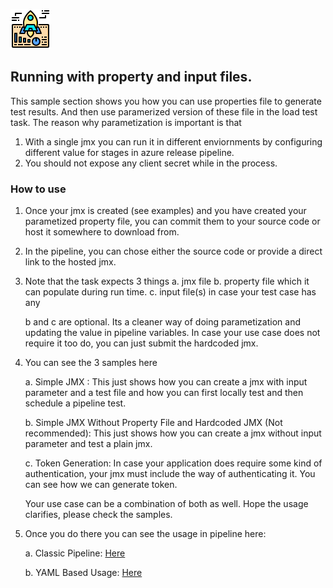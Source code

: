 ![../project-screenshots/icon.png](../project-screenshots/icon.png)

## Running with property and input files.

This sample section shows you how you can use properties file to generate test results. And then use paramerized version of these file in the load test task. The reason why parametization is important is that

1. With a single jmx you can run it in different enviornments by configuring different value for stages in azure release pipeline.
2. You should not expose any client secret while in the process.

### How to use

1. Once your jmx is created (see examples) and you have created your parametized property file, you can commit them to your source code or host it somewhere to download from.

2. In the pipeline, you can chose either the source code or provide a direct link to the hosted jmx.

3. Note that the task expects 3 things
    a. jmx file
    b. property file which it can populate during run time.
    c. input file(s) in case your test case has any

    b and c are optional. Its a cleaner way of doing parametization and updating the value in pipeline variables. In case your use case does not require it too do, you can just submit the hardcoded jmx.

4. You can see the 3 samples here

    a. Simple JMX : This just shows how you can create a jmx with input parameter and a test file and how you can first locally test and then schedule a pipeline test.

    b. Simple JMX Without Property File and Hardcoded JMX (Not recommended): This just shows how you can create a jmx without input parameter and test a plain jmx.

    c. Token Generation: In case your application does require some kind of authentication, your jmx must include the way of authenticating it. You can see how we can generate token.

    Your use case can be a combination of both as well. Hope the usage clarifies, please check the samples.

5. Once you do there you can see the usage in pipeline here:
    
    a. Classic Pipeline: [Here](https://github.com/microsoft/jmeter-performance-analyzer-devops-extension/blob/main/InputTask.md)

    b. YAML Based Usage: [Here](https://github.com/microsoft/jmeter-performance-analyzer-devops-extension/blob/main/InputTaskYAML.md)